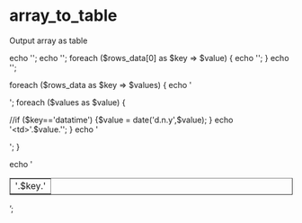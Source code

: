 # array_to_table
Output array as table

echo '<table border="1">';
echo '<tr>';
foreach ($rows_data[0] as $key => $value) {
    echo '<td>'.$key.'</td>';
}
echo '</tr>';


foreach ($rows_data as $key => $values) {
  echo '<tr>';
  foreach ($values as $value) {

   //if ($key=='datatime') {$value = date('d.n.y',$value); }
   echo '<td>'.$value.'</td>';
 }
 echo '</tr>';
}


echo '</table>’;
